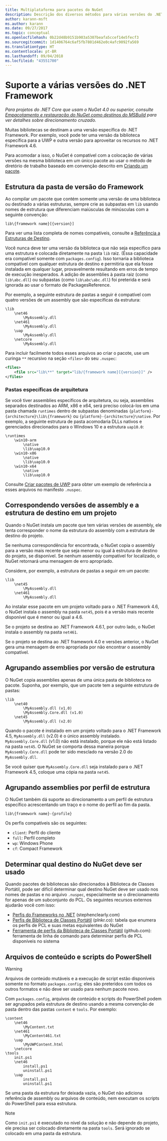 ```yaml
---
title: Multiplataforma para pacotes do NuGet
description: Descrição dos diversos métodos para várias versões do .NET Framework de dentro de um único pacote do NuGet.
author: karann-msft
ms.author: karann
ms.date: 09/27/2017
ms.topic: conceptual
ms.openlocfilehash: 0b22d48b9151b903a5307beafa5ccef14e5fecf3
ms.sourcegitcommit: 1d1406764c6af5fb7801d462e0c4afc9092fa569
ms.translationtype: HT
ms.contentlocale: pt-BR
ms.lasthandoff: 09/04/2018
ms.locfileid: "43551700"
---
```

# <a name="supporting-multiple-net-framework-versions"></a>Suporte a várias versões do .NET Framework

*Para projetos do .NET Core que usam o NuGet 4.0 ou superior, consulte [Empacotamento e restauração do NuGet como destinos do MSBuild](../reference/msbuild-targets.md) para ver detalhes sobre direcionamento cruzado.*

Muitas bibliotecas se destinam a uma versão específica do .NET Framework. Por exemplo, você pode ter uma versão da biblioteca específica para a UWP e outra versão para aproveitar os recursos no .NET Framework 4.6.

Para acomodar a isso, o NuGet é compatível com a colocação de várias versões na mesma biblioteca em um único pacote ao usar o método de diretório de trabalho baseado em convenção descrito em [Criando um pacote](../create-packages/creating-a-package.md#from-a-convention-based-working-directory).

## <a name="framework-version-folder-structure"></a>Estrutura da pasta de versão do Framework

Ao compilar um pacote que contém somente uma versão de uma biblioteca ou destinado a várias estruturas, sempre crie as subpastas em `lib` usando nomes de estrutura que diferenciam maiúsculas de minúsculas com a seguinte convenção:

    lib\{framework name}[{version}]

Para ver uma lista completa de nomes compatíveis, consulte a [Referência a Estruturas de Destino](../reference/target-frameworks.md#supported-frameworks).

Você nunca deve ter uma versão da biblioteca que não seja específico para uma estrutura e colocada diretamente na pasta `lib` raiz. (Essa capacidade era compatível somente com `packages.config`). Isso tornaria a biblioteca compatível com qualquer estrutura de destino e permitiria que ela fosse instalada em qualquer lugar, provavelmente resultando em erros de tempo de execução inesperados. A adição de assemblies à pasta raiz (como `lib\abc.dll`) ou subpastas (como `lib\abc\abc.dll`) foi preterida e será ignorada ao usar o formato de PackagesReference.

Por exemplo, a seguinte estrutura de pastas a seguir é compatível com quatro versões de um assembly que são específicas da estrutura:

    \lib
        \net46
            \MyAssembly.dll
        \net461
            \MyAssembly.dll
        \uap
            \MyAssembly.dll
        \netcore
            \MyAssembly.dll

Para incluir facilmente todos esses arquivos ao criar o pacote, use um curinga `**` recursivo na seção `<files>` do seu `.nuspec`:

```xml
<files>
    <file src="lib\**" target="lib/{framework name}[{version}]" />
</files>
```

### <a name="architecture-specific-folders"></a>Pastas específicas de arquitetura

Se você tiver assemblies específicos de arquitetura, ou seja, assemblies separados destinados ao ARM, x86 e x64, será preciso colocá-los em uma pasta chamada `runtimes` dentro de subpastas denominadas `{platform}-{architecture}\lib\{framework}` ou `{platform}-{architecture}\native`. Por exemplo, a seguinte estrutura de pasta acomodaria DLLs nativos e gerenciados direcionados para o Windows 10 e a estrutura `uap10.0`:

    \runtimes
        \win10-arm
            \native
            \lib\uap10.0
        \win10-x86
            \native
            \lib\uap10.0
        \win10-x64
            \native
            \lib\uap10.0

Consulte [Criar pacotes de UWP](../guides/create-uwp-packages.md) para obter um exemplo de referência a esses arquivos no manifesto `.nuspec`.

## <a name="matching-assembly-versions-and-the-target-framework-in-a-project"></a>Correspondendo versões de assembly e a estrutura de destino em um projeto

Quando o NuGet instala um pacote que tem várias versões de assembly, ele tenta corresponder o nome da estrutura do assembly com a estrutura de destino do projeto.

Se nenhuma correspondência for encontrada, o NuGet copia o assembly para a versão mais recente que seja menor ou igual à estrutura de destino do projeto, se disponível. Se nenhum assembly compatível for localizado, o NuGet retornará uma mensagem de erro apropriado.

Considere, por exemplo, a estrutura de pastas a seguir em um pacote:

    \lib
        \net45
            \MyAssembly.dll
        \net461
            \MyAssembly.dll

Ao instalar esse pacote em um projeto voltado para o .NET Framework 4.6, o NuGet instala o assembly na pasta `net45`, pois é a versão mais recente disponível que é menor ou igual a 4.6.

Se o projeto se destina ao .NET Framework 4.6.1, por outro lado, o NuGet instala o assembly na pasta `net461`.

Se o projeto se destina ao .NET framework 4.0 e versões anterior, o NuGet gera uma mensagem de erro apropriada por não encontrar o assembly compatível.

## <a name="grouping-assemblies-by-framework-version"></a>Agrupando assemblies por versão de estrutura

O NuGet copia assemblies apenas de uma única pasta de biblioteca no pacote. Suponha, por exemplo, que um pacote tem a seguinte estrutura de pastas:

    \lib
        \net40
            \MyAssembly.dll (v1.0)
            \MyAssembly.Core.dll (v1.0)
        \net45
            \MyAssembly.dll (v2.0)

Quando o pacote é instalado em um projeto voltado para o .NET Framework 4.5, `MyAssembly.dll` (v2.0) é o único assembly instalado. `MyAssembly.Core.dll` (v1.0) não está instalado, porque ele não está listado na pasta `net45`. O NuGet se comporta dessa maneira porque `MyAssembly.Core.dll` pode ter sido mesclado na versão 2.0 do `MyAssembly.dll`.

Se você quiser que `MyAssembly.Core.dll` seja instalado para o .NET Framework 4.5, coloque uma cópia na pasta `net45`.

## <a name="grouping-assemblies-by-framework-profile"></a>Agrupando assemblies por perfil de estrutura

O NuGet também dá suporte ao direcionamento a um perfil de estrutura específico acrescentando um traço e o nome do perfil ao fim da pasta.

    lib\{framework name}-{profile}

Os perfis compatíveis são os seguintes:

- `client`: Perfil do cliente
- `full`: Perfil completo
- `wp`: Windows Phone
- `cf`: Compact Framework

## <a name="determining-which-nuget-target-to-use"></a>Determinar qual destino do NuGet deve ser usado

Quando pacotes de bibliotecas são direcionados à Biblioteca de Classes Portátil, pode ser difícil determinar qual destino NuGet deve ser usado nos nomes de pastas e no arquivo `.nuspec`, especialmente se o direcionamento for apenas de um subconjunto do PCL. Os seguintes recursos externos ajudarão você com isso:

- [Perfis do Frameworks no .NET](http://blog.stephencleary.com/2012/05/framework-profiles-in-net.html) (stephenclearly.com)
- [Perfis de Biblioteca de Classes Portátil](http://embed.plnkr.co/03ck2dCtnJogBKHJ9EjY/preview) (plnkr.co): tabela que enumera os perfis de PCL e suas metas equivalentes do NuGet
- [Ferramenta de perfis da Biblioteca de Classes Portátil](https://github.com/StephenCleary/PortableLibraryProfiles) (github.com): ferramenta de linha de comando para determinar perfis de PCL disponíveis no sistema

## <a name="content-files-and-powershell-scripts"></a>Arquivos de conteúdo e scripts do PowerShell

> [!Warning]
> Arquivos de conteúdo mutáveis e a execução de script estão disponíveis somente no formato `packages.config`; eles são preteridos com todos os outros formatos e não deve ser usado para nenhum pacote novo.

Com `packages.config`, arquivos de conteúdo e scripts do PowerShell podem ser agrupados pela estrutura de destino usando a mesma convenção de pasta dentro das pastas `content` e `tools`. Por exemplo:

    \content
        \net46
            \MyContent.txt
        \net461
            \MyContent461.txt
        \uap
            \MyUWPContent.html
        \netcore
    \tools
        init.ps1
        \net46
            install.ps1
            uninstall.ps1
        \uap
            install.ps1
            uninstall.ps1

Se uma pasta da estrutura for deixada vazia, o NuGet não adiciona referência de assembly ou arquivos de conteúdo, nem executam os scripts do PowerShell para essa estrutura.

> [!Note]
> Como `init.ps1` é executado no nível da solução e não depende do projeto, ele precisa ser colocado diretamente na pasta `tools`. Será ignorado se colocado em uma pasta da estrutura.
